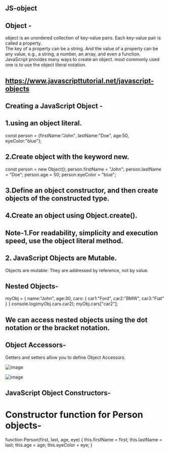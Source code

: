 ## JS-object

## Object -

object is an unordered collection of key-value pairs. Each key-value pair is called a property.<br>
The key of a property can be a string. And the value of a property can be any value, e.g., a string, a number, an array, and even a function.<br>
JavaScript provides  many ways to create an object. most commonly used one is to use the object literal notation.

##  https://www.javascripttutorial.net/javascript-objects

## Creating a JavaScript Object -

## 1.using an object literal.<br>
const person = {firstName:"John", lastName:"Doe", age:50, eyeColor:"blue"};

## 2.Create object with the keyword new.<br>
const person = new Object();
person.firstName = "John";
person.lastName = "Doe";
person.age = 50;
person.eyeColor = "blue";

## 3.Define an object constructor, and then create objects of the constructed type.<br>
## 4.Create an object using Object.create().


## Note-1.For readability, simplicity and execution speed, use the object literal method.
## 2. JavaScript Objects are Mutable.
Objects are mutable: They are addressed by reference, not by value.

## Nested Objects-
myObj = {
  name:"John",
  age:30,
  cars: {
    car1:"Ford",
    car2:"BMW",
    car3:"Fiat"
  }
}
console.log(myObj.cars.car2);
myObj.cars["car2"];

## We can access nested objects using the dot notation or the bracket notation.

## Object Accessors-
Getters and setters allow you to define Object Accessors.

![image](https://user-images.githubusercontent.com/122484692/211986147-c006b941-9e2e-42f8-a500-dcea9eb3f698.png)

![image](https://user-images.githubusercontent.com/122484692/211986202-ef540c77-0d94-4ace-b65a-7a9a76c9307d.png)

## JavaScript Object Constructors-
# Constructor function for Person objects-
function Person(first, last, age, eye) {
  this.firstName = first;
  this.lastName = last;
  this.age = age;
  this.eyeColor = eye;
}





